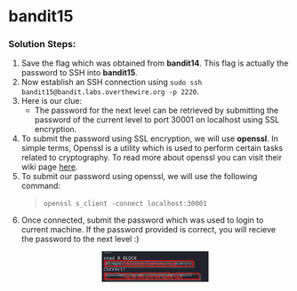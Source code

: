 # bandit15

### Solution Steps:

1. Save the flag which was obtained from **bandit14**. This flag is actually the password to SSH into **bandit15**.
2. Now establish an SSH connection using `sudo ssh bandit15@bandit.labs.overthewire.org -p 2220`.
3. Here is our clue:
   * The password for the next level can be retrieved by submitting the password of the current level to port 30001 on localhost using SSL encryption.
4. To submit the password using SSL encryption, we will use **openssl**. In simple terms, Openssl is a utility which is used to perform certain tasks related to cryptography. To read more about openssl you can visit their wiki page [here](https://en.wikipedia.org/wiki/OpenSSL).
5. To submit our password using openssl, we will use the following command:
   > `openssl s_client -connect localhost:30001`
6. Once connected, submit the password which was used to login to current machine. If the password provided is correct, you will recieve the password to the next level :)
   <p align="center"><img src="bandit15-flag.png" alt="" width="40%" height="40%"></p>